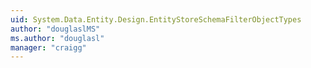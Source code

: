 ```yaml
---
uid: System.Data.Entity.Design.EntityStoreSchemaFilterObjectTypes
author: "douglaslMS"
ms.author: "douglasl"
manager: "craigg"
---
```

